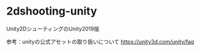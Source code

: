# 2dshooting-unity
Unity2DシューティングのUnity2019版

参考：unityの公式アセットの取り扱いについて
https://unity3d.com/unity/faq
